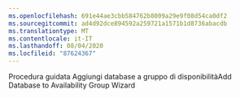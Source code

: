 ```yaml
---
ms.openlocfilehash: 691e44ae3cbb584762b8009a29e9f08d54ca0df2
ms.sourcegitcommit: ad4d92dce894592a259721a1571b1d8736abacdb
ms.translationtype: MT
ms.contentlocale: it-IT
ms.lasthandoff: 08/04/2020
ms.locfileid: "87624367"
---
```

<span data-ttu-id="dc887-101">Procedura guidata Aggiungi database a gruppo di disponibilità</span><span class="sxs-lookup"><span data-stu-id="dc887-101">Add Database to Availability Group Wizard</span></span>
